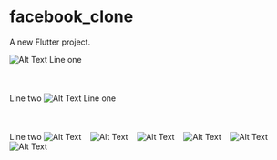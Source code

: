 # facebook_clone

A new Flutter project.

![Alt Text](flutter_01.png)
Line one\
\
\
\
Line two
![Alt Text](flutter_02.png)
Line one\
\
\
\
Line two
![Alt Text](flutter_03.png)
&nbsp;&nbsp;
![Alt Text](flutter_04.png)
&nbsp;&nbsp;
![Alt Text](flutter_05.png)
&nbsp;&nbsp;
![Alt Text](flutter_06.png)
&nbsp;&nbsp;
![Alt Text](flutter_07.png)
&nbsp;&nbsp;
![Alt Text](flutter_08.png)

